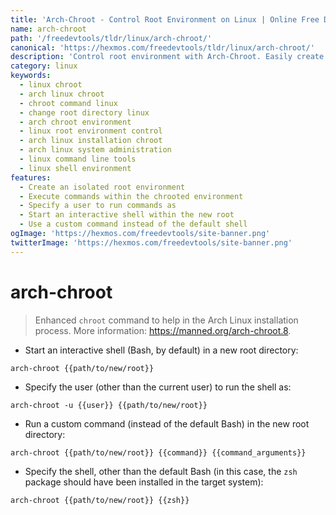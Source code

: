 ```yaml
---
title: 'Arch-Chroot - Control Root Environment on Linux | Online Free DevTools by Hexmos'
name: arch-chroot
path: '/freedevtools/tldr/linux/arch-chroot/'
canonical: 'https://hexmos.com/freedevtools/tldr/linux/arch-chroot/'
description: 'Control root environment with Arch-Chroot. Easily create and manage a chrooted environment for Arch Linux system administration. Free online tool, no registration required.'
category: linux
keywords:
  - linux chroot
  - arch linux chroot
  - chroot command linux
  - change root directory linux
  - arch chroot environment
  - linux root environment control
  - arch linux installation chroot
  - arch linux system administration
  - linux command line tools
  - linux shell environment
features:
  - Create an isolated root environment
  - Execute commands within the chrooted environment
  - Specify a user to run commands as
  - Start an interactive shell within the new root
  - Use a custom command instead of the default shell
ogImage: 'https://hexmos.com/freedevtools/site-banner.png'
twitterImage: 'https://hexmos.com/freedevtools/site-banner.png'
---
```


# arch-chroot

> Enhanced `chroot` command to help in the Arch Linux installation process.
> More information: <https://manned.org/arch-chroot.8>.

- Start an interactive shell (Bash, by default) in a new root directory:

`arch-chroot {{path/to/new/root}}`

- Specify the user (other than the current user) to run the shell as:

`arch-chroot -u {{user}} {{path/to/new/root}}`

- Run a custom command (instead of the default Bash) in the new root directory:

`arch-chroot {{path/to/new/root}} {{command}} {{command_arguments}}`

- Specify the shell, other than the default Bash (in this case, the `zsh` package should have been installed in the target system):

`arch-chroot {{path/to/new/root}} {{zsh}}`
